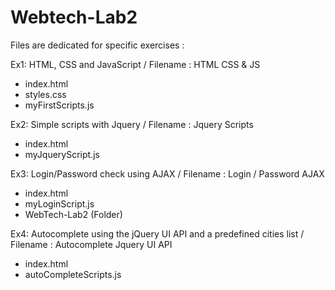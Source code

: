# Webtech-Lab2
Files are dedicated for specific exercises :

Ex1: HTML, CSS and JavaScript / Filename : HTML CSS & JS
- index.html
- styles.css
- myFirstScripts.js

Ex2: Simple scripts with Jquery / Filename : Jquery Scripts
- index.html
- myJqueryScript.js

Ex3: Login/Password check using AJAX / Filename : Login / Password AJAX
- index.html
- myLoginScript.js
- WebTech-Lab2 (Folder)

Ex4: Autocomplete using the jQuery UI API and a predefined cities list / Filename : Autocomplete Jquery UI API
- index.html
- autoCompleteScripts.js